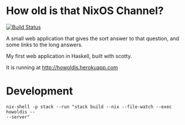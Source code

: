 # How old is that NixOS Channel?
[![Build Status](https://travis-ci.org/madjar/howoldis.svg?branch=master)](https://travis-ci.org/madjar/howoldis)

A small web application that gives the sort answer to that question, and some links to the long answers.

My first web application in Haskell, built with scotty.

It is running at http://howoldis.herokuapp.com

# Development


    nix-shell -p stack --run "stack build --nix --file-watch --exec howoldis --
    --server"
